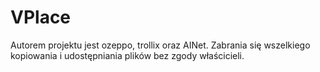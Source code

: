 # VPlace
Autorem projektu jest ozeppo, trollix oraz AINet.
Zabrania się wszelkiego kopiowania i udostępniania plików bez zgody właścicieli.
